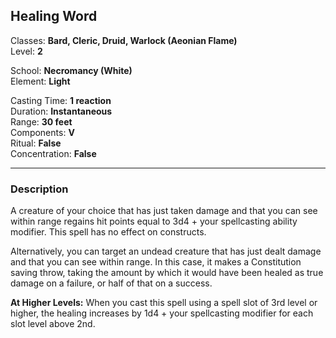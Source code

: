 ## Healing Word

Classes: **Bard, Cleric, Druid, Warlock (Aeonian Flame)**  
Level: **2**  

School: **Necromancy (White)**  
Element: **Light**  

Casting Time: **1 reaction**  
Duration: **Instantaneous**  
Range: **30 feet**  
Components: **V**  
Ritual: **False**  
Concentration: **False**  

------

### Description

A creature of your choice that has just taken damage and that you can see within range regains hit points equal to 3d4 + your spellcasting ability modifier. This spell has no effect on constructs.

Alternatively, you can target an undead creature that has just dealt damage and that you can see within range. In this case, it makes a Constitution saving throw, taking the amount by which it would have been healed as true damage on a failure, or half of that on a success.

**At Higher Levels:** When you cast this spell using a spell slot of 3rd level or higher, the healing increases by 1d4 + your spellcasting modifier for each slot level above 2nd.

